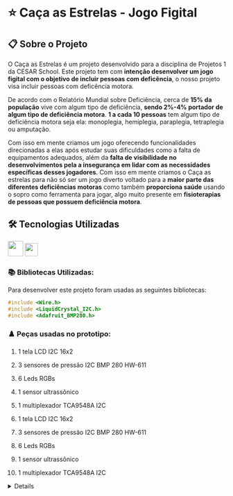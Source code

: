 # ⭐ Caça as Estrelas - Jogo Figital

## 📋 Sobre o Projeto

O Caça as Estrelas é um projeto desenvolvido para a disciplina de Projetos 1 da CESAR School. Este projeto tem com **intenção desenvolver um jogo figital com o objetivo de incluir pessoas com deficência**, o nosso projeto visa incluir pessoas com deficência motora. 

De acordo com o Relatório Mundial sobre Deficiência, cerca de **15% da população** vive com algum tipo de deficiência, **sendo 2%-4% portador de algum tipo de deficiência motora**. **1 a cada 10 pessoas** tem algum tipo de deficiência motora seja ela: monoplegia, hemiplegia, paraplegia, tetraplegia ou amputação. 

Com isso em mente criamos um jogo oferecendo funcionalidades direcionadas a elas após estudar suas dificuldades como a falta de equipamentos adequados, além da **falta de visibilidade no desenvolvimentos pela a insegurança em lidar com as necessidades específicas desses jogadores**. Com isso em mente criamos o Caça as estrelas para não só ser um jogo diverto voltado para a **maior parte das diferentes deficiências motoras** como também **proporciona saúde** usando o sopro como ferramenta para jogar, algo muito presente em **fisioterapias de pessoas que possuem deficiência motora**.

## 🛠️ Tecnologias Utilizadas

<div>
<img height="35" src="https://cdn.jsdelivr.net/gh/devicons/devicon@latest/icons/cplusplus/cplusplus-original.svg" />
<img height= "30" src="https://img.shields.io/badge/Arduino-00979D?style=for-the-badge&logo=arduino&logoColor=white"
</div>

### 📚 Bibliotecas Utilizadas:

Para desenvolver este projeto foram usadas as seguintes bibliotecas:

```C++
#include <Wire.h>
#include <LiquidCrystal_I2C.h>
#include <Adafruit_BMP280.h>
```

### ♟️ Peças usadas no prototipo:

1. 1 tela LCD I2C 16x2

2. 3 sensores de pressão I2C BMP 280 HW-611

3. 6 Leds RGBs

4. 1 sensor ultrassônico

5. 1 multiplexador TCA9548A I2C

1. 1 tela LCD I2C 16x2

2. 3 sensores de pressão I2C BMP 280 HW-611

3. 6 Leds RGBs

4. 1 sensor ultrassônico

5. 1 multiplexador TCA9548A I2C

<details>

<details>

<summary>📦 Estrutura do Projeto: </summary>

- Acabamento todo feito de MDF pintado para parecer um céu estrelado

- Possui um braço articulado com espaço para os três sensores de pressão e o sensor ultrassônico

</details>

<details>

<summary>🚀 Como Jogar:</summary>

1. O jogo inciará ao se aproximar do sensor ultrassônico

2. A tela irá acender mostrando o tempo e a pontuação

3. As leds RGB acenderão em intervalos diferentes piscando alternadamente

4. Assopre os sensores com as cores de acordo com a luz que acendeu para marcar pontos

5. Após o tempo acabar a tela mostrará o total de pontos marcados e irá dar um intevalo para reiniciar o jogo

</details>

<details>

<summary>🧠 Disciplina:</summary>

Este projeto foi desenvolvido para a disciplina PROJETOS 1

Orientador da disciplina: Diocleciano Dantas Neto 

</details>

<details>

<summary>👥 Membros do Grupo:</summary>

### Alunos
- Cauã Henrique Cardozo Carneiro Parente    CC | Turma A

- Lucas Antonio de Paula    Design | Turma A

- Joao Arthur Gomes Duarte  CC | Turma A

- Mateus Dornellas Camara de Freitas    CC | Turma A

- Mariana Maliu da Rocha Montarroyos    CC | Turma A

- Pãmala Aurea Dourado Oliveira Siqueira    Design | Turma A

- Danilo Boa Vista de Freitas Fonseca   Design | Turma A

- Raul Maia Barbosa     CC | Turma A

- Vitória Gabrielle Janeiro de Albuquerque  CC | Turma A

</details>
